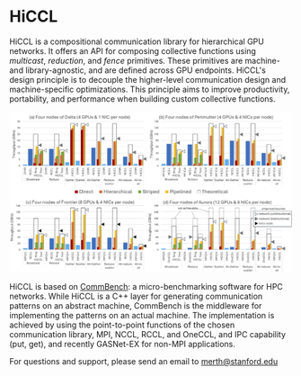 # HiCCL

HiCCL is a compositional communication library for hierarchical GPU networks. It offers an API for composing collective functions using *multicast*, *reduction*, and *fence* primitives. These primitives are machine- and library-agnostic, and are defined across GPU endpoints. HiCCL's design principle is to decouple the higher-level communication design and machine-specific optimizations. This principle aims to improve productivity, portability, and performance when building custom collective functions.

![Collective throughput.](misc/hiccl_collectives_new.png)

HiCCL is based on [CommBench](https://github.com/merthidayetoglu/CommBench): a micro-benchmarking software for HPC networks. While HiCCL is a C++ layer for generating communication patterns on an abstract machine, CommBench is the middleware for implementing the patterns on an actual machine. The implementation is achieved by using the point-to-point functions of the chosen communication library, MPI, NCCL, RCCL, and OneCCL, and IPC capability (put, get), and recently GASNet-EX for non-MPI applications.

For questions and support, please send an email to merth@stanford.edu
